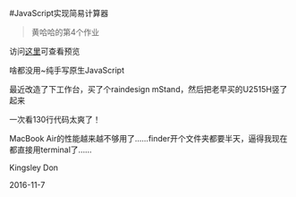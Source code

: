 #JavaScript实现简易计算器
>黄哈哈的第4个作业

访问[这里](https://kingsley-don.github.io/Web-dev-calculator/)可查看预览

啥都没用~纯手写原生JavaScript

最近改造了下工作台，买了个raindesign mStand，然后把老早买的U2515H竖了起来

一次看130行代码太爽了！

MacBook Air的性能越来越不够用了……finder开个文件夹都要半天，逼得我现在都直接用terminal了……

Kingsley Don

2016-11-7